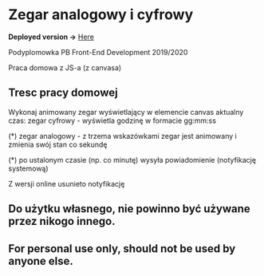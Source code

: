 # Zegar analogowy i cyfrowy

**Deployed version ->** [Here](https://b-lukaszuk.github.io/deployedProjects/clockDigiAnalog/clock.html)

Podyplomowka PB Front-End Development 2019/2020

Praca domowa z JS-a (z canvasa)

## Tresc pracy domowej

Wykonaj animowany zegar wyświetlający w elemencie canvas aktualny czas:
zegar cyfrowy - wyświetla godzinę w formacie gg:mm:ss

(*) zegar analogowy - z trzema wskazówkami
zegar jest animowany i zmienia swój stan co sekundę

(*) po ustalonym czasie (np. co minutę) wysyła powiadomienie (notyfikację systemową)

Z wersji online usunieto notyfikację

## Do użytku własnego, nie powinno być używane przez nikogo innego.

## For personal use only, should not be used by anyone else.
